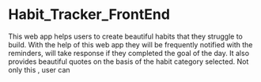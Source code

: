 # Habit_Tracker_FrontEnd
This web app helps users to create beautiful habits that they struggle to build. With the help of this web app they will be frequently notified with the reminders, will take response if they completed the goal of the day. It also provides beautiful quotes on the basis of the habit category selected. Not only this , user can  
